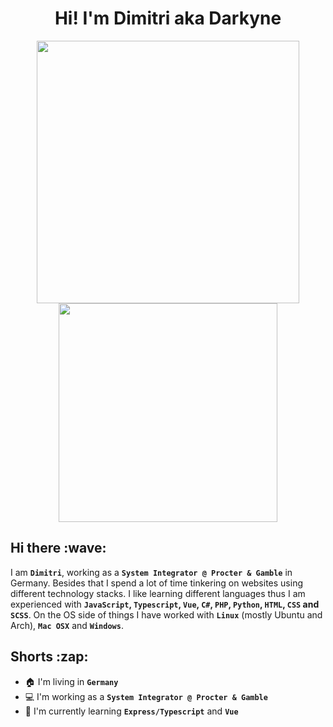 <div align="center">
<h1>Hi! I'm Dimitri aka Darkyne</h1>
<img width="420" src="https://github-readme-stats.vercel.app/api?username=xdarkyne&count_private=true&theme=nord&show_icons=true&hide_border=true&include_all_commits=true&custom_title=My%20Github%20Stats"/><img width="350" src="https://github-readme-stats.vercel.app/api/top-langs/?username=xdarkyne&layout=compact&theme=nord&hide_border=true"/>
</div>

<h2>Hi there :wave:</h2>

I am **`Dimitri`**, working as a **`System Integrator @ Procter & Gamble`** in Germany. Besides that I spend a lot of time tinkering on websites using different technology stacks. I like learning different languages thus I am experienced with **`JavaScript`, `Typescript`, `Vue`, `C#`, `PHP`, `Python`, `HTML`, `CSS` and `SCSS`**. On the OS side of things I have worked with **`Linux`** (mostly Ubuntu and Arch), **`Mac OSX`** and **`Windows`**.

<h2>Shorts :zap:</h2>

* :house: I'm living in **`Germany`**
* :computer: I'm working as a **`System Integrator @ Procter & Gamble`**
* :notebook: I'm currently learning **`Express/Typescript`** and **`Vue`**
